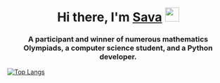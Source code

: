 <h1 align="center">Hi there, I'm <a href="https://t.me/hellsinger1337" target="_blank">Sava</a> 
<img src="https://github.com/blackcater/blackcater/raw/main/images/Hi.gif" height="32"/></h1>
<h3 align="center">A participant and winner of numerous mathematics Olympiads, a computer science student, and a Python developer.</h3>

[![Top Langs](https://github-readme-stats.vercel.app/api/top-langs/?username=hellsinger1337a&layout=compact)](https://github.com/anuraghazra/github-readme-stats)
<!--
**hellsinger1337/hellsinger1337** is a ✨ _special_ ✨ repository because its `README.md` (this file) appears on your GitHub profile.

Here are some ideas to get you started:

- 🔭 I’m currently working on ...
- 🌱 I’m currently learning ...
- 👯 I’m looking to collaborate on ...
- 🤔 I’m looking for help with ...
- 💬 Ask me about ...
- 📫 How to reach me: ...
- 😄 Pronouns: ...
- ⚡ Fun fact: ...
-->
